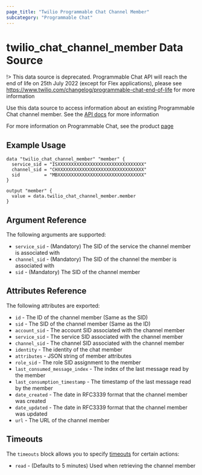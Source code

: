```yaml
---
page_title: "Twilio Programmable Chat Channel Member"
subcategory: "Programmable Chat"
---
```


# twilio_chat_channel_member Data Source

!> This data source is deprecated. Programmable Chat API will reach the end of life on 25th July 2022 (except for Flex applications), please see <https://www.twilio.com/changelog/programmable-chat-end-of-life> for more information

Use this data source to access information about an existing Programmable Chat channel member. See the [API docs](https://www.twilio.com/docs/chat/rest/member-resource) for more information

For more information on Programmable Chat, see the product [page](https://www.twilio.com/chat)

## Example Usage

```hcl
data "twilio_chat_channel_member" "member" {
  service_sid = "ISXXXXXXXXXXXXXXXXXXXXXXXXXXXXXXXX"
  channel_sid = "CHXXXXXXXXXXXXXXXXXXXXXXXXXXXXXXXX"
  sid         = "MBXXXXXXXXXXXXXXXXXXXXXXXXXXXXXXXX"
}

output "member" {
  value = data.twilio_chat_channel_member.member
}
```

## Argument Reference

The following arguments are supported:

- `service_sid` - (Mandatory) The SID of the service the channel member is associated with
- `channel_sid` - (Mandatory) The SID of the channel the member is associated with
- `sid` - (Mandatory) The SID of the channel member

## Attributes Reference

The following attributes are exported:

- `id` - The ID of the channel member (Same as the SID)
- `sid` - The SID of the channel member (Same as the ID)
- `account_sid` - The account SID associated with the channel member
- `service_sid` - The service SID associated with the channel member
- `channel_sid` - The channel SID associated with the channel member
- `identity` - The identity of the chat member
- `attributes` - JSON string of member attributes
- `role_sid` - The role SID assignment to the member
- `last_consumed_message_index` - The index of the last message read by the member
- `last_consumption_timestamp` - The timestamp of the last message read by the member
- `date_created` - The date in RFC3339 format that the channel member was created
- `date_updated` - The date in RFC3339 format that the channel member was updated
- `url` - The URL of the channel member

## Timeouts

The `timeouts` block allows you to specify [timeouts](https://www.terraform.io/docs/configuration/resources.html#timeouts) for certain actions:

- `read` - (Defaults to 5 minutes) Used when retrieving the channel member
